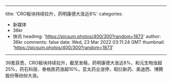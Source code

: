 
---
title: 'CRO板块持续拉升，药明康德大涨近8%'
categories: 
 - 新媒体
 - 36kr
 - 快讯
headimg: 'https://picsum.photos/400/300?random=1873'
author: 36kr
comments: false
date: Wed, 23 Mar 2022 03:11:24 GMT
thumbnail: 'https://picsum.photos/400/300?random=1873'
---

<div>   
36氪获悉，CRO板块持续拉升，截至发稿，药明康德大涨近8%，和元生物涨超25%，药石科技、泰格医药涨超10%，亚太药业涨停，昭衍新药、美迪西、博腾股份等纷纷大涨。  
</div>
            